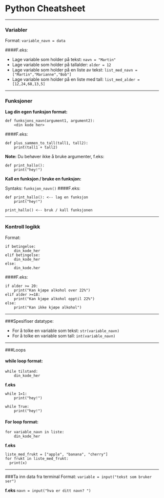 # Python Cheatsheet

---
### Variabler
Format: `variable_navn = data`

####F.eks:
* Lage variable som holder på tekst: `navn = "Martin"`
* Lage variable som holder på tallalder: `alder = 12`
* Lage variable som holder på en liste av tekst: `list_med_navn = ["Martin","Marianne","Bob"]`
* Lage variable som holder på en liste med tall: `list_med_alder = [12,24,68,13,5]`
---
### Funksjoner
**Lag din egen funksjon format:**
```
def funksjons_navn(argument1, argument2):
    <din kode her>
```
####F.eks:
```
def plus_sammen_to_tall(tall1, tall2):
    print(tall1 + tall2)
```
**Note:** Du behøver ikke å bruke argumenter, f.eks:
```
def print_hallo():
    print("hey!")
```

**Kall en funksjon / bruke en funksjon:**

Syntaks: `funksjon_navn()`
####F.eks:
```
def print_hallo(): <-- lag en funksjon
    print("hey!")
    
print_hallo() <-- bruk / kall funksjonen
```
---
### Kontroll logikk
Format: 
```
if betingelse:
    din_kode_her
elif betingelse:
    din_kode_her
else:
    din_kode.her
```
####F.eks:
````
if alder >= 20:
    print("Kan kjøpe alkohol over 22%")
elif alder >=18:
    print("Kan kjøpe alkohol opptil 22%")
else:
    print("Kan ikke kjøpe alkohol")
````
---
###Spesifiser datatype:
* For å tolke en variable som tekst: `str(variable_navn)`
* For å tolke en variable som tall: `int(variable_navn)`
---
###Loops
#### while loop format:
```
while tilstand:
    din_kode_her
```
**f.eks**
````
while 1=1:
    print("hey!")
````
````
while True:
    print("hey!")
````
#### For loop format:
````
for variable_navn in liste:
    din_kode_her
````
**f.eks**
````
liste_med_frukt = ["apple", "banana", "cherry"]
for frukt in liste_med_frukt:
  print(x)
````
---
###Ta inn data fra terminal
Format: `variable = input("tekst som bruker ser")`

**f.eks**
`navn = input("hva er ditt navn? ")`
